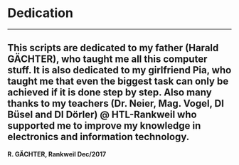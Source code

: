 ﻿# Dedication
---
This scripts are dedicated to my father (Harald GÄCHTER), who taught me all this computer stuff. It is also dedicated to my girlfriend Pia, who taught me that even the biggest task can only be achieved if it is done step by step. Also many thanks to my teachers (Dr. Neier, Mag. Vogel, DI Büsel and DI Dörler) @ HTL-Rankweil who supported me to improve my knowledge in electronics and information technology.
---
**R. GÄCHTER, Rankweil Dec/2017**
